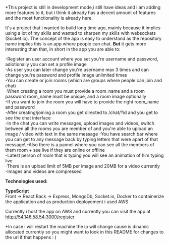 *This project is still in development mode,i still have ideas and i am adding more features to it, but i think it already has a decent amount of features and the most functionality is already here.

It's a project that i wanted to build long time ago, mainly because it implies using a lot of my skills and wanted to sharpen my skills with websockets (Socket.io).
The concept of the app is easy to understand as the repository name implies this is an app where people can chat.
**But** it gets more interesting than that, in short in the app you are able to:

-Register an user account where you set you're username and password, adiotionally you can set a profile image\
-As user you can later change you're username max 3 times and can change you're password and profile image unlimited times\
-You can create or join rooms (which are groups where people can join and chat)\
-When creating a room you must provide a room_name and a room password room_name must be unique, and a room image optionally\
-If you want to join the room you will have to provide the right room_name and password\
-After creating/joining a room you get directed to /chat/?id and you get to see the chat interface\
-In the chat you can write messages, upload images and videos, switch between all the rooms you are member of and you're able to upload an image / video with text in the same message
-You have search bar where you can get to any message back by typing letters that were apart of that message\ 
-Also there is a pannel where you can see all the members of them room + see live if they are online or offline\
-Latest person of room that is typing you will see an animation of him typing live\
-There is an upload limit of 5MB per image and 20MB for a video currently\
-Images and videos are compressed

**Technologies used:**

**TypeScript**\
Front -> React
Back -> Express, MongoDb, Socket.io, Docker to containerize the application and as production deployement i used AWS

Currently i host the app on AWS and currently you can visit the app at http://54.146.58.54:3000/register

*In case i will restart the machine the ip will change cause is dinamic allocated currently so you might want to look in this README for changes to the url if that happens : )